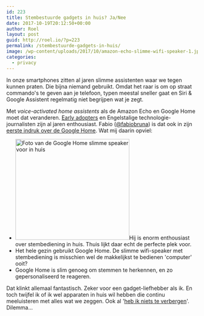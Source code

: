 ```yaml
---
id: 223
title: Stembestuurde gadgets in huis? Ja/Nee
date: 2017-10-19T20:12:50+00:00
author: Roel
layout: post
guid: http://roel.io/?p=223
permalink: /stembestuurde-gadgets-in-huis/
image: /wp-content/uploads/2017/10/amazon-echo-slimme-wifi-speaker-1.jpg
categories:
  - privacy
---
```

In onze smartphones zitten al jaren slimme assistenten waar we tegen kunnen praten. Die bijna niemand gebruikt. Omdat het raar is om op straat commando's te geven aan je telefoon, typen meestal sneller gaat en Siri &amp; Google Assistent regelmatig niet begrijpen wat je zegt.

Met <i>voice-activated home assistents </i>als de Amazon Echo en Google Home moet dat veranderen. <a href="https://www.macsparky.com/blog/2016/3/the-amazon-echo">Early adopters</a> en Engelstalige technologie-journalisten zijn al jaren enthousiast. Fabio (<a href="https://twitter.com/fabiobruna">@fabiobruna</a>) is dat ook in zijn <a href="http://koetjeboeh.nl/2017/10/04/google-home/">eerste indruk over de Google Home</a>. Wat mij daarin opviel:
<ul>
 	<li><img class="alignright size-medium wp-image-228" src="https://roel.io/wp-content/uploads/2017/10/google-home-slimme-assistent-thuis-300x266.jpg" alt="Foto van de Google Home slimme speaker voor in huis" width="300" height="266" />Hij is enorm enthousiast over stembediening in huis. Thuis lijkt daar echt de perfecte plek voor.</li>
 	<li>Het hele gezin gebruikt Google Home. De slimme wifi-speaker met stembediening is misschien wel de makkelijkst te bedienen 'computer' ooit?</li>
 	<li>Google Home is slim genoeg om stemmen te herkennen, en zo gepersonaliseerd te reageren.</li>
</ul>
Dat klinkt allemaal fantastisch. Zeker voor een gadget-liefhebber als ik. En toch twijfel ik of ik wel apparaten in huis wil hebben die continu meeluisteren met alles wat we zeggen. Ook al '<a href="https://decorrespondent.nl/209/nee-je-hebt-wel-iets-te-verbergen/6428004-ab2d5fc2">heb ik niets te verbergen</a>'. Dilemma...
